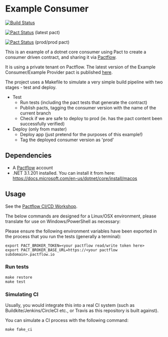 # Example Consumer

[![Build Status](https://travis-ci.com/pactflow/pactflow-example-consumer-dotnet.svg?branch=master)](https://travis-ci.com/pactflow/pactflow-example-consumer-dotnet)

[![Pact Status](https://dius.pactflow.io/pacts/provider/pactflow-example-provider-dotnet/consumer/pactflow-pactflow-example-consumer-dotnet/latest/badge.svg?label=provider)](https://dius.pactflow.io/pacts/provider/pactflow-example-provider-dotnet/consumer/pactflow-pactflow-example-consumer-dotnet/latest) (latest pact)

[![Pact Status](https://dius.pactflow.io/matrix/provider/pactflow-example-provider-dotnet/latest/prod/consumer/pactflow-pactflow-example-consumer-dotnet/latest/prod/badge.svg?label=provider)](https://dius.pactflow.io/pacts/provider/pactflow-example-provider-dotnet/consumer/pactflow-pactflow-example-consumer-dotnet/latest/prod) (prod/prod pact)

This is an example of a dotnet core consumer using Pact to create a consumer driven contract, and sharing it via [Pactflow](https://pactflow.io).

It is using a private tenant on Pactflow. The latest version of the Example Consumer/Example Provider pact is published [here](https://dius.pactflow.io/pacts/provider/pactflow-example-provider-dotnet/consumer/pactflow-pactflow-example-consumer-dotnet/latest).

The project uses a Makefile to simulate a very simple build pipeline with two stages - test and deploy.

* Test
  * Run tests (including the pact tests that generate the contract)
  * Publish pacts, tagging the consumer version with the name of the current branch
  * Check if we are safe to deploy to prod (ie. has the pact content been successfully verified)
* Deploy (only from master)
  * Deploy app (just pretend for the purposes of this example!)
  * Tag the deployed consumer version as 'prod'

## Dependencies

* A [Pactflow](https://pactflow.io) account
* .NET 3.1.201 installed. You can install it from here: https://docs.microsoft.com/en-us/dotnet/core/install/macos

## Usage

See the [Pactflow CI/CD Workshop](https://github.com/pactflow/ci-cd-workshop).

The below commands are designed for a Linux/OSX environment, please translate for use on Windows/PowerShell as necessary:

Please ensure the following environment variables have been exported in the process that you run the tests (generally a terminal):

```
export PACT_BROKER_TOKEN=<your pactflow read/write token here>
export PACT_BROKER_BASE_URL=https://<your pactflow subdomain>.pactflow.io
```

### Run tests

```
make restore
make test
```

### Simulating CI

Usually, you would integrate this into a real CI system (such as Buildkite/Jenkins/CircleCI etc., or Travis as this repository is built against).

You can simulate a CI process with the following command:

```
make fake_ci
```